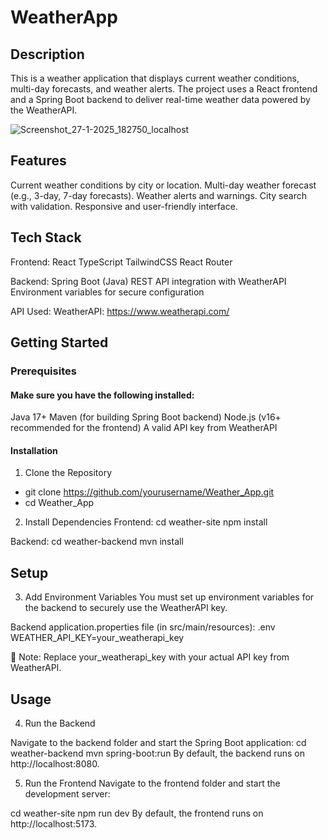 ﻿# WeatherApp

## Description
This is a weather application that displays current weather conditions, multi-day forecasts, and weather alerts. The project uses a React frontend and a Spring Boot backend to deliver real-time weather data powered by the WeatherAPI.

![Screenshot_27-1-2025_182750_localhost](https://github.com/user-attachments/assets/c0ddee0e-160f-43d0-a717-15c0ef72b49c)

## Features
Current weather conditions by city or location.
Multi-day weather forecast (e.g., 3-day, 7-day forecasts).
Weather alerts and warnings.
City search with validation.
Responsive and user-friendly interface.

## Tech Stack

Frontend:
React
TypeScript
TailwindCSS
React Router

Backend:
Spring Boot (Java)
REST API integration with WeatherAPI
Environment variables for secure configuration

API Used:
WeatherAPI: https://www.weatherapi.com/

## Getting Started

### Prerequisites

#### Make sure you have the following installed:
Java 17+
Maven (for building Spring Boot backend)
Node.js (v16+ recommended for the frontend)
A valid API key from WeatherAPI

#### Installation
1. Clone the Repository
- git clone https://github.com/yourusername/Weather_App.git
- cd Weather_App

2. Install Dependencies
Frontend:
cd weather-site
npm install

Backend:
cd weather-backend
mvn install

## Setup

3. Add Environment Variables
You must set up environment variables for the backend to securely use the WeatherAPI key.

Backend application.properties file (in src/main/resources):
.env
WEATHER_API_KEY=your_weatherapi_key

🔑 Note: Replace your_weatherapi_key with your actual API key from WeatherAPI.

## Usage
4. Run the Backend

Navigate to the backend folder and start the Spring Boot application:
cd weather-backend
mvn spring-boot:run
By default, the backend runs on http://localhost:8080.

5. Run the Frontend
Navigate to the frontend folder and start the development server:

cd weather-site
npm run dev
By default, the frontend runs on http://localhost:5173.
